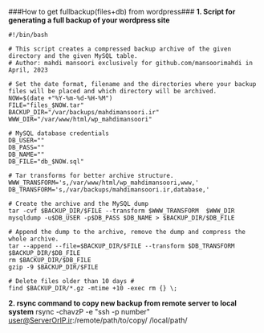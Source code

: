 ###How to get fullbackup(files+db) from wordpress###
**1. Script for generating a full backup of your wordpress site**

```
#!/bin/bash

# This script creates a compressed backup archive of the given directory and the given MySQL table.
# Author: mahdi mansoori exclusively for github.com/mansoorimahdi in April, 2023

# Set the date format, filename and the directories where your backup files will be placed and which directory will be archived.
NOW=$(date +"%Y-%m-%d-%H-%M")
FILE="files_$NOW.tar"
BACKUP_DIR="/var/backups/mahdimansoori.ir"
WWW_DIR="/var/www/html/wp_mahdimansoori"

# MySQL database credentials
DB_USER=""
DB_PASS=""
DB_NAME=""
DB_FILE="db_$NOW.sql"

# Tar transforms for better archive structure.
WWW_TRANSFORM='s,/var/www/html/wp_mahdimansoori,www,'
DB_TRANSFORM='s,/var/backups/mahdimansoori.ir,database,'

# Create the archive and the MySQL dump
tar -cvf $BACKUP_DIR/$FILE --transform $WWW_TRANSFORM  $WWW_DIR
mysqldump -u$DB_USER -p$DB_PASS $DB_NAME > $BACKUP_DIR/$DB_FILE

# Append the dump to the archive, remove the dump and compress the whole archive.
tar --append --file=$BACKUP_DIR/$FILE --transform $DB_TRANSFORM $BACKUP_DIR/$DB_FILE
rm $BACKUP_DIR/$DB_FILE
gzip -9 $BACKUP_DIR/$FILE

# Delete files older than 10 days #
find $BACKUP_DIR/*.gz -mtime +10 -exec rm {} \;
```

**2. rsync command to copy new backup from remote server to local system**
rsync -chavzP -e "ssh -p number" user@ServerOrIP.ir:/remote/path/to/copy/ /local/path/